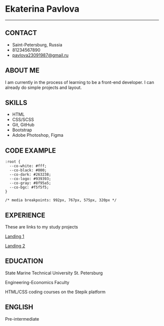 # Ekaterina Pavlova
***
## CONTACT
* Saint-Petersburg, Russia
* 81234567890
* pavlova23091987@gmail.ru

## ABOUT ME
I am currently in the process of learning to be a front-end developer. I can already do simple projects and layout.

## SKILLS
* HTML
* CSS/SCSS
* Git, GitHub
* Bootstrap
* Adobe Photoshop, Figma

## CODE EXAMPLE
```
:root {
  --co-white: #fff;
  --co-black: #000;
  --co-dark: #263238;
  --co-logo: #939393;
  --co-gray: #8f95a5;
  --co-bgc: #f5f5f5;
}

/* media breakpoints: 992px, 767px, 575px, 320px */
```

## EXPERIENCE
These are links to my study projects

[Landing 1](https://kat-nik.github.io/britlex/)

[Landing 2](https://kat-nik.github.io/alivio_page/)

## EDUCATION
State Marine Technical University St. Petersburg 

Engineering-Economics Faculty

HTML/CSS coding courses on the Stepik platform

## ENGLISH
Pre-intermediate
